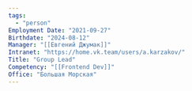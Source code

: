 ```yaml
---
tags:
  - "person"
Employment Date: "2021-09-27"
Birthdate: "2024-08-12"
Manager: "[[Евгений Джумак]]"
Intranet: "https://home.vk.team/users/a.karzakov/"
Title: "Group Lead"
Competency: "[[Frontend Dev]]"
Office: "Большая Морская"
---
```

